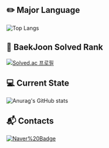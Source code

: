 ## ✏️ Major Language
![Top Langs](https://github-readme-stats.vercel.app/api/top-langs/?username=rlawngjs0313&layout=Demo&theme=dark)
## 🏅 BaekJoon Solved Rank
[![Solved.ac
프로필](http://mazassumnida.wtf/api/v2/generate_badge?boj=rlawngjs0313)](https://solved.ac/rlawngjs0313)
## 💻 Current State
![Anurag's GitHub stats](https://github-readme-stats.vercel.app/api?username=rlawngjs0313&show_icons=true&theme=react)
## 📬 Contacts
[![Naver%20Badge](https://img.shields.io/badge/Naver-03C75A?style=flat-square&logo=Naver&logoColor=white&link=mailto:juheon0313@naver.com)](mailto:juheon0313@naver.com)
